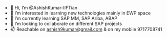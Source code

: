 - 👋 Hi, I’m @AshishKumar-IIFTian
- 👀 I’m interested in learning new technologies mainly in EWP space
- 🌱 I’m currently learning SAP MM, SAP Ariba, ABAP
- 💞️ I’m looking to collaborate on different SAP projects
- 📫 Reachable on ashish9kumar@gmail.com & on my mobile 9717708741

<!---
AshishKumar-IIFTian/AshishKumar-IIFTian is a ✨ special ✨ repository because its `README.md` (this file) appears on your GitHub profile.
You can click the Preview link to take a look at your changes.
--->
